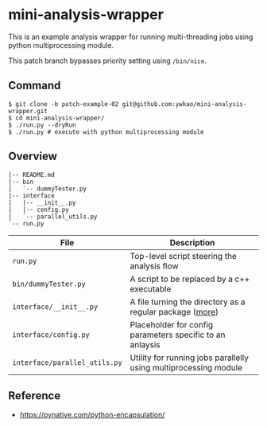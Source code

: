 # mini-analysis-wrapper

This is an example analysis wrapper for running multi-threading jobs using python multiprocessing module.

This patch branch bypasses priority setting using `/bin/nice`.

## Command
```
$ git clone -b patch-example-02 git@github.com:ywkao/mini-analysis-wrapper.git
$ cd mini-analysis-wrapper/
$ ./run.py --dryRun
$ ./run.py # execute with python multiprocessing module
```

## Overview
```
|-- README.md
|-- bin
|   `-- dummyTester.py
|-- interface
|   |-- __init__.py
|   |-- config.py
|   `-- parallel_utils.py
`-- run.py
```

| File                         | Description                                                      |
| ---------------------------- | ---------------------------------------------------------------- |
| `run.py`                     | Top-level script steering the analysis flow                      |
| `bin/dummyTester.py`         | A script to be replaced by a c++ executable                      |
| `interface/__init__.py`      | A file turning the directory as a regular package ([more](https://docs.python.org/3/reference/import.html#regular-packages)) |
| `interface/config.py`        | Placeholder for config parameters specific to an anlaysis        |
| `interface/parallel_utils.py`| Utility for running jobs parallelly using multiprocessing module |

## Reference
- https://pynative.com/python-encapsulation/
